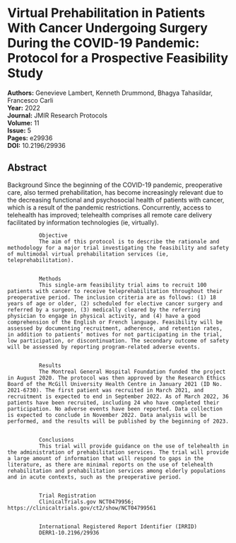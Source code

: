 # Virtual Prehabilitation in Patients With Cancer Undergoing Surgery During the COVID-19 Pandemic: Protocol for a Prospective Feasibility Study

**Authors:** Genevieve Lambert, Kenneth Drummond, Bhagya Tahasildar, Francesco Carli  
**Year:** 2022  
**Journal:** JMIR Research Protocols  
**Volume:** 11  
**Issue:** 5  
**Pages:** e29936  
**DOI:** 10.2196/29936  

## Abstract
Background
              Since the beginning of the COVID-19 pandemic, preoperative care, also termed prehabilitation, has become increasingly relevant due to the decreasing functional and psychosocial health of patients with cancer, which is a result of the pandemic restrictions. Concurrently, access to telehealth has improved; telehealth comprises all remote care delivery facilitated by information technologies (ie, virtually).
            
            
              Objective
              The aim of this protocol is to describe the rationale and methodology for a major trial investigating the feasibility and safety of multimodal virtual prehabilitation services (ie, teleprehabilitation).
            
            
              Methods
              This single-arm feasibility trial aims to recruit 100 patients with cancer to receive teleprehabilitation throughout their preoperative period. The inclusion criteria are as follows: (1) 18 years of age or older, (2) scheduled for elective cancer surgery and referred by a surgeon, (3) medically cleared by the referring physician to engage in physical activity, and (4) have a good comprehension of the English or French language. Feasibility will be assessed by documenting recruitment, adherence, and retention rates, in addition to patients’ motives for not participating in the trial, low participation, or discontinuation. The secondary outcome of safety will be assessed by reporting program-related adverse events.
            
            
              Results
              The Montreal General Hospital Foundation funded the project in August 2020. The protocol was then approved by the Research Ethics Board of the McGill University Health Centre in January 2021 (ID No. 2021-6730). The first patient was recruited in March 2021, and recruitment is expected to end in September 2022. As of March 2022, 36 patients have been recruited, including 24 who have completed their participation. No adverse events have been reported. Data collection is expected to conclude in November 2022. Data analysis will be performed, and the results will be published by the beginning of 2023.
            
            
              Conclusions
              This trial will provide guidance on the use of telehealth in the administration of prehabilitation services. The trial will provide a large amount of information that will respond to gaps in the literature, as there are minimal reports on the use of telehealth rehabilitation and prehabilitation services among elderly populations and in acute contexts, such as the preoperative period.
            
            
              Trial Registration
              ClinicalTrials.gov NCT0479956; https://clinicaltrials.gov/ct2/show/NCT04799561
            
            
              International Registered Report Identifier (IRRID)
              DERR1-10.2196/29936

